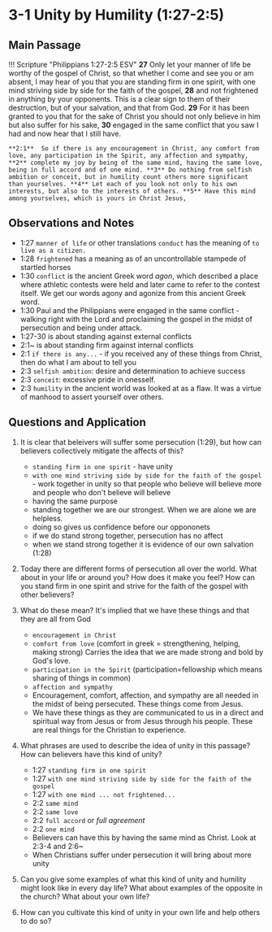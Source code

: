 # 3-1 Unity by Humility (1:27-2:5)

## Main Passage

!!! Scripture "Philippians 1:27-2:5 ESV"
    **27** Only let your manner of life be worthy of the gospel of Christ, so that whether I come and see you or am absent, I may hear of you that you are standing firm in one spirit, with one mind striving side by side for the faith of the gospel, **28** and not frightened in anything by your opponents. This is a clear sign to them of their destruction, but of your salvation, and that from God. **29** For it has been granted to you that for the sake of Christ you should not only believe in him but also suffer for his sake, **30** engaged in the same conflict that you saw I had and now hear that I still have.  

    **2:1**  So if there is any encouragement in Christ, any comfort from love, any participation in the Spirit, any affection and sympathy, **2** complete my joy by being of the same mind, having the same love, being in full accord and of one mind. **3** Do nothing from selfish ambition or conceit, but in humility count others more significant than yourselves. **4** Let each of you look not only to his own interests, but also to the interests of others. **5** Have this mind among yourselves, which is yours in Christ Jesus, 

## Observations and Notes
- 1:27 `manner of life` or other translations `conduct` has the meaning of `to live as a citizen.` 
- 1:28 `frightened` has a meaning as of an uncontrollable stampede of startled horses
- 1:30 `conflict` is the ancient Greek word *agon*, which described a place where athletic contests were held and later came to refer to the contest itself. We get our words agony and agonize from this ancient Greek word. 
- 1:30 Paul and the Philippians were engaged in the same conflict - walking right with the Lord and proclaiming the gospel in the midst of persecution and being under attack.
- 1:27-30 is about standing against external conflicts
- 2:1~ is about standing firm against internal conflicts
- 2:1 `if there is any...` - if you received any of these things from Christ, then do what I am about to tell you
- 2:3 `selfish ambition`: desire and determination to achieve success
- 2:3 `conceit`: excessive pride in onesself.
- 2:3 `humility` in the ancient world was looked at as a flaw. It was a virtue of manhood to assert yourself over others.

## Questions and Application
1. It is clear that beleivers will suffer some persecution (1:29), but how can believers collectively mitigate the affects of this?
    - `standing firm in one spirit` - have unity
    - `with one mind striving side by side for the faith of the gospel` - work together in unity so that people who believe will believe more and people who don't believe will believe
    - having the same purpose
    - standing together we are our strongest. When we are alone we are helpless.
    - doing so gives us confidence before our oppononets
    - if we do stand strong together, persecution has no affect
    - when we stand strong together it is evidence of our own salvation (1:28)

2. Today there are different forms of persecution all over the world. What about in your life or around you? How does it make you feel? How can you stand firm in one spirit and strive for the faith of the gospel with other believers?

3. What do these mean? It's implied that we have these things and that they are all from God
    - `encouragement in Christ` 
    - `comfort from love` (comfort in greek = strengthening, helping, making strong) Carries the idea that we are made strong and bold by God's love.
    - `participation in the Spirit` (participation=fellowship which means sharing of things in common) 
    - `affection and sympathy`
    - Encouragement, comfort, affection, and sympathy are all needed in the midst of being persecuted. These things come from Jesus.
    - We have these things as they are communicated to us in a direct and spiritual way from Jesus or from Jesus through his people. These are real things for the Christian to experience.

4. What phrases are used to describe the idea of unity in this passage? How can believers have this kind of unity?
    - 1:27 `standing firm in one spirit`
    - 1:27 `with one mind striving side by side for the faith of the gospel`
    - 1:27 `with one mind ... not frightened...`
    - 2:2 `same mind`
    - 2:2 `same love`
    - 2:2 `full accord` or *full agreement*
    - 2:2 `one mind`
    - Believers can have this by having the same mind as Christ. Look at 2:3-4 and 2:6~
    - When Christians suffer under persecution it will bring about more unity

6. Can you give some examples of what this kind of unity and humility might look like in every day life? What about examples of the opposite in the church? What about your own life?

7. How can you cultivate this kind of unity in your own life and help others to do so?